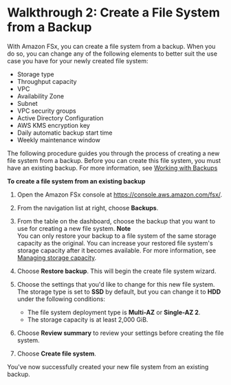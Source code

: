 # Walkthrough 2: Create a File System from a Backup<a name="walkthrough02-create-from-backup"></a>

With Amazon FSx, you can create a file system from a backup\. When you do so, you can change any of the following elements to better suit the use case you have for your newly created file system:
+ Storage type
+ Throughput capacity
+ VPC
+ Availability Zone
+ Subnet
+ VPC security groups
+ Active Directory Configuration
+ AWS KMS encryption key
+ Daily automatic backup start time
+ Weekly maintenance window

The following procedure guides you through the process of creating a new file system from a backup\. Before you can create this file system, you must have an existing backup\. For more information, see [Working with Backups](using-backups.md)

**To create a file system from an existing backup**

1. Open the Amazon FSx console at [https://console\.aws\.amazon\.com/fsx/](https://console.aws.amazon.com/fsx/)\.

1. From the navigation list at right, choose **Backups**\.

1. From the table on the dashboard, choose the backup that you want to use for creating a new file system\.
**Note**  
You can only restore your backup to a file system of the same storage capacity as the original\. You can increase your restored file system's storage capacity after it becomes available\. For more information, see [Managing storage capacity](managing-storage-capacity.md)\.

1. Choose **Restore backup**\. This will begin the create file system wizard\.

1. Choose the settings that you'd like to change for this new file system\. The storage type is set to **SSD** by default, but you can change it to **HDD** under the following conditions:
   + The file system deployment type is **Multi\-AZ** or **Single\-AZ 2**\.
   + The storage capacity is at least 2,000 GiB\.

1. Choose **Review summary** to review your settings before creating the file system\.

1. Choose **Create file system**\.

You've now successfully created your new file system from an existing backup\.